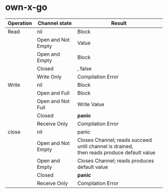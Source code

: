 # own-x-go

| Operation | Channel state      | Result                                                                                         |
|-----------|--------------------|------------------------------------------------------------------------------------------------|
| Read      | nil                | Block                                                                                          |
|           | Open and Not Empty | Value                                                                                          |
|           | Open and Empty     | Block                                                                                          |
|           | Closed             | <default value>, false                                                                         |
|           | Write Only         | Compilation Error                                                                              |
| Write     | nil                | Block                                                                                          |
|           | Open and Full      | Block                                                                                          |
|           | Open and Not Full  | Write Value                                                                                    |
|           | Closed             | **panic**                                                                                      |
|           | Receive Only       | Compilation Error                                                                              |
| close     | nil                | panic                                                                                          |
|           | Open and Not Empty | Closes Channel; reads succeed until channel is drained, <br/> then reads produce default value |
|           | Open and Empty     | Closes Channel; reads produces default value                                                   |
|           | Closed             | **panic**                                                                                      |
|           | Receive Only       | Compilation Error                                                                              |